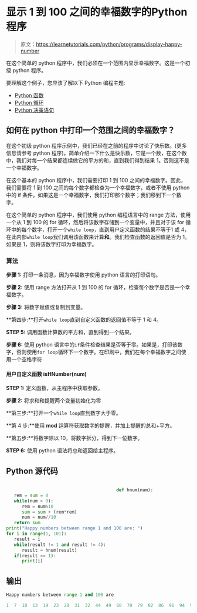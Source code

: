 # 显示 1 到 100 之间的幸福数字的Python 程序

> 原文：<https://learnetutorials.com/python/programs/display-happy-number>

在这个简单的 python 程序中，我们必须在一个范围内显示幸福数字。这是一个初级 python 程序。

要理解这个例子，您应该了解以下 Python 编程主题:

*   [Python 函数](../../python/python-functions-tutorials "Python Functions")
*   [Python 循环](../../python/python-loop-tutorials "Loops in Python")
*   [Python 决策语句](../../python/decision-making-statements "Python decision making statements")

## 如何在 python 中打印一个范围之间的幸福数字？

在这个初级 python 程序示例中，我们已经在之前的程序中讨论了快乐数。(更多信息请参考 python 程序)。简单介绍一下什么是快乐数，它是一个数，在这个数中，我们对每一个结果都连续做它的平方的和，直到我们得到结果 1。否则这不是一个幸福数字。

在这个基本的 python 程序中，我们需要打印 1 到 100 之间的幸福数字。因此，我们需要将 1 到 100 之间的每个数字都检查为一个幸福数字，或者不使用 python 中的 if 条件。如果这是一个幸福数字，我们打印那个数字；我们移到下一个数字。

在这个简单的 python 程序中，我们使用 python 编程语言中的 range 方法，使用一个从 1 到 100 的 for 循环，然后将该数字存储到一个变量中，并且对于该 for 循环中的每个数字，打开一个`while loop`，直到用户定义函数的结果不等于1 或 4，在此内部`while loop`我们调用该函数来计算**和**。我们检查函数的返回值是否为 1。如果是 1，则将该数字打印为幸福数字。

### 算法

**步骤 1:** 打印一条消息，因为幸福数字使用 python 语言的打印语句。

**步骤 2:** 使用 range 方法打开从 1 到 100 的 for 循环，检查每个数字是否是一个幸福数字。

**步骤 3:** 将数字赋值或复制到变量。

**第四步:**打开`while loop`直到自定义函数的返回值不等于 1 和 4。

**STEP 5:** 调用函数计算数的平方和，直到得到一个结果。

**步骤 6:** 使用 python 语言中的`if`条件检查结果是否等于零。如果是，打印该数字，否则使用`for loop`循环下一个数字。在印刷中，我们在每个幸福数字之间使用一个空格字符

#### **用户自定义函数 isHNumber(num)**

**STEP 1:** 定义函数，从主程序中获取参数。

**步骤 2:** 将求和和提醒两个变量初始化为零

**第三步:**打开一个`while loop`直到数字大于零。

**第 4 步:**使用 **mod** 运算符获取数字的提醒，并加上提醒的总和+平方。

**第五步:**将数字除以 10，将数字拆分，得到下一位数字。

**STEP 6:** 使用 python 语法将总和返回给主程序。

## Python 源代码

```py

                                          def hnum(num):
   rem = sum = 0
   while(num > 0):
      rem = num%10
      sum = sum + (rem*rem)
      num = num//10
   return sum
print("Happy numbers between range 1 and 100 are: ")
for i in range(1, 101):
   result = i
   while(result != 1 and result != 4):
      result = hnum(result)
   if(result == 1):
      print(i)

```

## 输出

```py
Happy numbers between range 1 and 100 are

1  7  10  13  19  23  28  31  32  44  49  68  70  79  82  86  91  94  97  100 
```